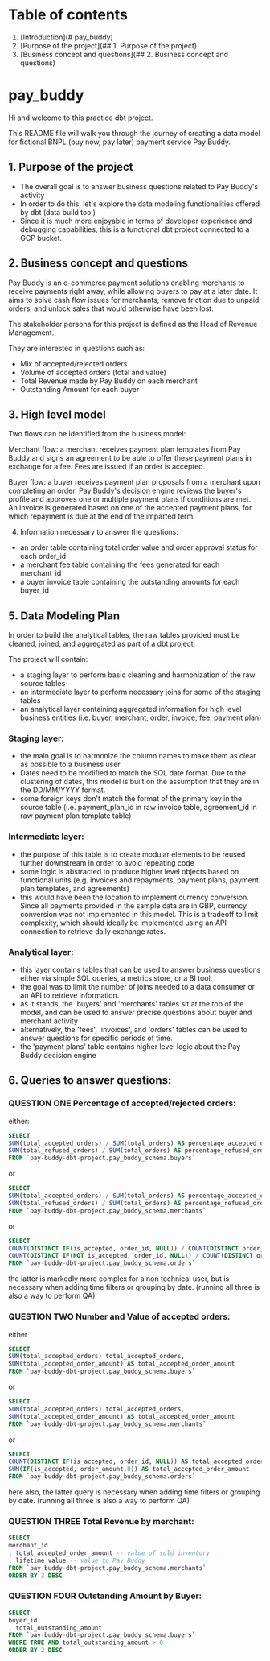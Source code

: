 # Table of contents
1. [Introduction](# pay_buddy)
2. [Purpose of the project](## 1. Purpose of the project)
3. [Business concept and questions](## 2. Business concept and questions)

# pay_buddy

Hi and welcome to this practice dbt project. 

This README file will walk you through the journey of creating a data model for fictional BNPL (buy now, pay later) payment service Pay Buddy. 

## 1. Purpose of the project

- The overall goal is to answer business questions related to Pay Buddy's activity
- In order to do this, let's explore the data modeling functionalities offered by dbt (data build tool)
- Since it is much more enjoyable in terms of developer experience and debugging capabilities, this is a        functional dbt project connected to a GCP bucket. 

## 2. Business concept and questions

Pay Buddy is an e-commerce payment solutions enabling merchants to receive payments right away, while allowing buyers to pay at a later date. It aims to solve cash flow issues for merchants, remove friction due to unpaid orders, and unlock sales that would otherwise have been lost. 
 
The stakeholder persona for this project is defined as the Head of Revenue Management.

They are interested in questions such as:
- Mix of accepted/rejected orders
- Volume of accepted orders (total and value)
- Total Revenue made by Pay Buddy on each merchant
- Outstanding Amount for each buyer

## 3. High level model

Two flows can be identified from the business model:

Merchant flow: a merchant receives payment plan templates from Pay Buddy and signs an agreement to be able to offer these payment plans in exchange for a fee. Fees are issued if an order is accepted. 

Buyer flow: a buyer receives payment plan proposals from a merchant upon completing an order. Pay Buddy's decision engine reviews the buyer's profile and approves one or multiple payment plans if conditions are met. An invoice is generated based on one of the accepted payment plans, for which repayment is due at the end of the imparted term. 

4. Information necessary to answer the questions:

- an order table containing total order value and order approval status for each order_id
- a merchant fee table containing the fees generated for each merchant_id
- a buyer invoice table containing the outstanding amounts for each buyer_id

## 5. Data Modeling Plan
In order to build the analytical tables, the raw tables provided must be cleaned, joined, and aggregated as part of a dbt project. 

The project will contain:
- a staging layer to perform basic cleaning and harmonization of the raw source tables
- an intermediate layer to perform necessary joins for some of the staging tables
- an analytical layer containing aggregated information for high level business entities (i.e. buyer, merchant, order, invoice, fee, payment plan) 

### Staging layer:

- the main goal is to harmonize the column names to make them as clear as possible to a business user
- Dates need to be modified to match the SQL date format. Due to the clustering of dates, this model is built on the assumption that they are in the DD/MM/YYYY format. 
- some foreign keys don't match the format of the primary key in the source table (i.e. payment_plan_id in raw invoice table, agreement_id in raw payment plan template table)

### Intermediate layer:

- the purpose of this table is to create modular elements to be reused further downstream in order to avoid repeating code
- some logic is abstracted to produce higher level objects based on functional units (e.g. invoices and repayments, payment plans, payment plan templates, and agreements)
- this would have been the location to implement currency conversion. Since all payments provided in the sample data are in GBP, currency conversion was not implemented in this model. This is a tradeoff to limit complexity, which should ideally be implemented using an API connection to retrieve daily exchange rates. 

### Analytical layer:

- this layer contains tables that can be used to answer business questions either via simple SQL queries, a metrics store, or a BI tool. 
- the goal was to limit the number of joins needed to a data consumer or an API to retrieve information. 
- as it stands, the 'buyers' and 'merchants' tables sit at the top of the model, and can be used to answer precise questions about buyer and merchant activity
- alternatively, the 'fees', 'invoices', and 'orders' tables can be used to answer questions for specific periods of time. 
- the 'payment plans' table contains higher level logic about the Pay Buddy decision engine

## 6. Queries to answer questions: 

### QUESTION ONE Percentage of accepted/rejected orders:

either:

```SQL
SELECT 
SUM(total_accepted_orders) / SUM(total_orders) AS percentage_accepted_orders,
SUM(total_refused_orders) / SUM(total_orders) AS percentage_refused_orders,
FROM `pay-buddy-dbt-project.pay_buddy_schema.buyers` 
```
or

```SQL
SELECT 
SUM(total_accepted_orders) / SUM(total_orders) AS percentage_accepted_orders,
SUM(total_refused_orders) / SUM(total_orders) AS percentage_refused_orders,
FROM `pay-buddy-dbt-project.pay_buddy_schema.merchants`
```
or

```SQL
SELECT 
COUNT(DISTINCT IF(is_accepted, order_id, NULL)) / COUNT(DISTINCT order_id) AS percentage_accepted_orders,
COUNT(DISTINCT IF(NOT is_accepted, order_id, NULL)) / COUNT(DISTINCT order_id) AS percentage_refused_orders
FROM `pay-buddy-dbt-project.pay_buddy_schema.orders`
```
the latter is markedly more complex for a non technical user, but is necessary when adding time filters or grouping by date. 
(running all three is also a way to perform QA)

### QUESTION TWO Number and Value of accepted orders:

either 

```SQL
SELECT 
SUM(total_accepted_orders) total_accepted_orders,
SUM(total_accepted_order_amount) AS total_accepted_order_amount
FROM `pay-buddy-dbt-project.pay_buddy_schema.buyers` 
```
or

```SQL
SELECT 
SUM(total_accepted_orders) total_accepted_orders,
SUM(total_accepted_order_amount) AS total_accepted_order_amount
FROM `pay-buddy-dbt-project.pay_buddy_schema.merchants`
```
or 

```SQL
SELECT 
COUNT(DISTINCT IF(is_accepted, order_id, NULL)) AS total_accepted_orders,
SUM(IF(is_accepted, order_amount,0)) AS total_accepted_order_amount
FROM `pay-buddy-dbt-project.pay_buddy_schema.orders`
```
here also, the latter query is necessary when adding time filters or grouping by date. 
(running all three is also a way to perform QA)

### QUESTION THREE Total Revenue by merchant:

```SQL
SELECT 
merchant_id
, total_accepted_order_amount -- value of sold inventory
, lifetime_value -- value to Pay Buddy
FROM `pay-buddy-dbt-project.pay_buddy_schema.merchants`
ORDER BY 3 DESC 
```
### QUESTION FOUR Outstanding Amount by Buyer:

```SQL
SELECT 
buyer_id
, total_outstanding_amount
FROM `pay-buddy-dbt-project.pay_buddy_schema.buyers`
WHERE TRUE AND total_outstanding_amount > 0
ORDER BY 2 DESC 
```